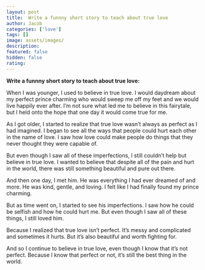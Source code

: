 ```yaml
---
layout: post
title:  Write a funnny short story to teach about true love
author: Jacob
categories: ['love']
tags: []
image: assets/images/
description: 
featured: false
hidden: false
rating: 
---
```


**Write a funnny short story to teach about true love:**

When I was younger, I used to believe in true love. I would daydream about my perfect prince charming who would sweep me off my feet and we would live happily ever after. I’m not sure what led me to believe in this fairytale, but I held onto the hope that one day it would come true for me.

As I got older, I started to realize that true love wasn’t always as perfect as I had imagined. I began to see all the ways that people could hurt each other in the name of love. I saw how love could make people do things that they never thought they were capable of.

But even though I saw all of these imperfections, I still couldn’t help but believe in true love. I wanted to believe that despite all of the pain and hurt in the world, there was still something beautiful and pure out there.

And then one day, I met him. He was everything I had ever dreamed of and more. He was kind, gentle, and loving. I felt like I had finally found my prince charming.

But as time went on, I started to see his imperfections. I saw how he could be selfish and how he could hurt me. But even though I saw all of these things, I still loved him.

Because I realized that true love isn’t perfect. It’s messy and complicated and sometimes it hurts. But it’s also beautiful and worth fighting for.

And so I continue to believe in true love, even though I know that it’s not perfect. Because I know that perfect or not, it’s still the best thing in the world.
